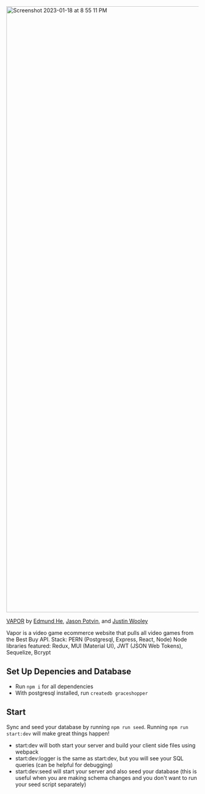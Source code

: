 <img width="1584" alt="Screenshot 2023-01-18 at 8 55 11 PM" src="https://user-images.githubusercontent.com/114819096/213337309-421203f5-b2f7-4037-97a2-83032ecda306.png">

<a href='https://vapor.onrender.com/'>VAPOR</a> by <a href='https://github.com/EddieFahrenheit'>Edmund He</a>, <a href='https://github.com/Jasonp1992'>Jason Potvin</a>, and <a href='https://github.com/justintricate'>Justin Wooley</a>

Vapor is a video game ecommerce website that pulls all video games from the Best Buy API.
Stack: PERN (Postgresql, Express, React, Node)
Node libraries featured: Redux, MUI (Material UI), JWT (JSON Web Tokens), Sequelize, Bcrypt

## Set Up Depencies and Database
- Run `npm i` for all dependencies
- With postgresql installed, run `createdb graceshopper`

## Start

Sync and seed your database by running `npm run seed`. Running `npm run start:dev` will make great things happen!

- start:dev will both start your server and build your client side files using webpack
- start:dev:logger is the same as start:dev, but you will see your SQL queries (can be helpful for debugging)
- start:dev:seed will start your server and also seed your database (this is useful when you are making schema changes and you don't want to run your seed script separately)
